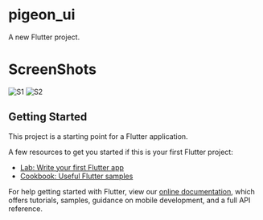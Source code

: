 # pigeon_ui

A new Flutter project.

# ScreenShots

![S1](https://user-images.githubusercontent.com/36920057/133784429-67c2f7be-9071-49a2-9b0a-2e27f65e9036.png)
![S2](https://user-images.githubusercontent.com/36920057/133784454-bb160c2e-1469-49b5-bec1-dac3c655ca4a.png)


## Getting Started

This project is a starting point for a Flutter application.

A few resources to get you started if this is your first Flutter project:

- [Lab: Write your first Flutter app](https://flutter.dev/docs/get-started/codelab)
- [Cookbook: Useful Flutter samples](https://flutter.dev/docs/cookbook)

For help getting started with Flutter, view our
[online documentation](https://flutter.dev/docs), which offers tutorials,
samples, guidance on mobile development, and a full API reference.
